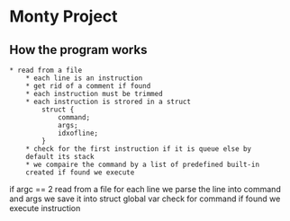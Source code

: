 
# Monty Project


## How the program works

	* read from a file
		* each line is an instruction
		* get rid of a comment if found
		* each instruction must be trimmed
		* each instruction is strored in a struct
			struct {
				command;
				args;
				idxofline;
			}
		* check for the first instruction if it is queue else by
		default its stack
		* we compaire the command by a list of predefined built-in
		created if found we execute



if argc == 2
	read from a file
	for each line
		we parse the line into command and args
		we save it into struct global var
		check for command  if found
		we execute instruction
